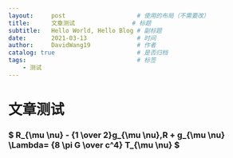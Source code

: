 ```yaml
---
layout:     post   				    # 使用的布局（不需要改）
title:      文章测试 				# 标题 
subtitle:   Hello World, Hello Blog # 副标题
date:       2021-03-13 				# 时间
author:     DavidWang19 			# 作者
catalog: true 						# 是否归档
tags:								# 标签
    - 测试
---
```


# 文章测试

### $ R_{\mu \nu} - {1 \over 2}g_{\mu \nu}\,R + g_{\mu \nu} \Lambda= {8 \pi G \over c^4} T_{\mu \nu} $
